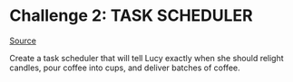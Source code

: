 # Challenge 2: TASK SCHEDULER

[Source](https://25daysofserverless.com/calendar/2)


Create a task scheduler that will tell Lucy exactly when she should relight candles, pour coffee into cups, and deliver batches of coffee.

